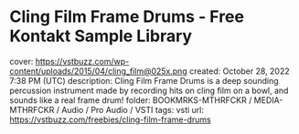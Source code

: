 # Cling Film Frame Drums - Free Kontakt Sample Library

cover: https://vstbuzz.com/wp-content/uploads/2015/04/cling_film@025x.png
created: October 28, 2022 7:38 PM (UTC)
description: Cling Film Frame Drums is a deep sounding percussion instrument made by recording hits on cling film on a bowl, and sounds like a real frame drum!
folder: BOOKMRKS-MTHRFCKR / MEDIA-MTHRFCKR / Audio / Pro Audio / VSTI
tags: vsti
url: https://vstbuzz.com/freebies/cling-film-frame-drums